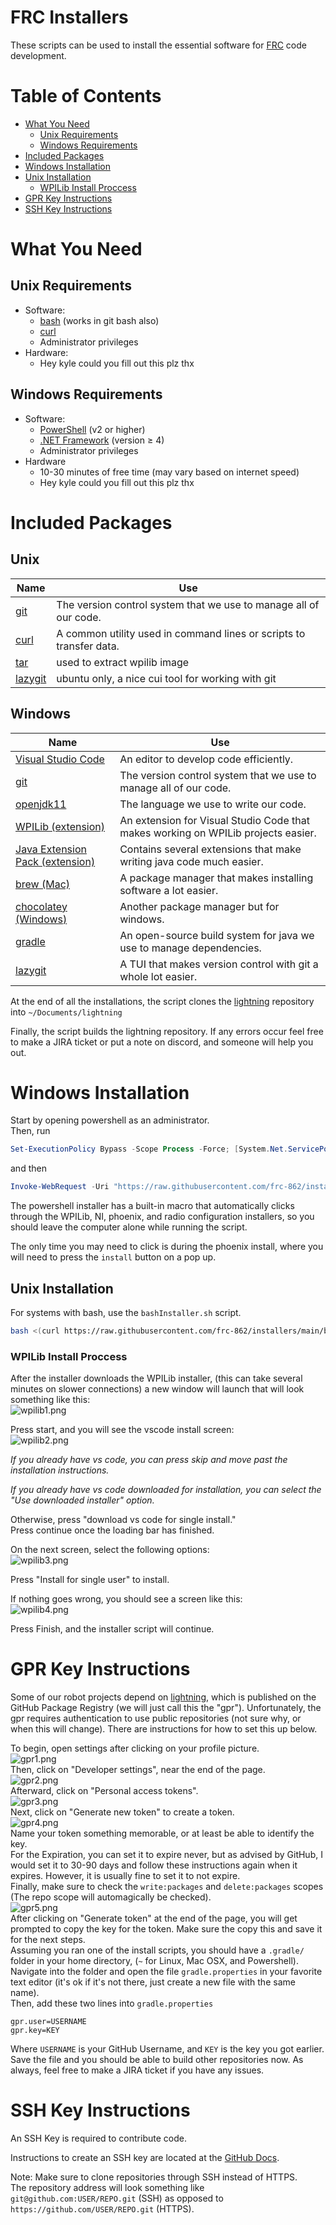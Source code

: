# FRC Installers

These scripts can be used to install the essential software for [FRC](https://www.firstinspires.org/robotics/frc) code development.

# Table of Contents
- [What You Need](#What-You-Need)
    - [Unix Requirements](#Unix-Requirements)
    - [Windows Requirements](#Windows-Requirements)
- [Included Packages](#Included-Packages)
- [Windows Installation](#Windows-Installation)
- [Unix Installation](#Unix-Installation)
    - [WPILib Install Proccess](#WPILib-Install-Process)
- [GPR Key Instructions](#GPR-Key-Instructions)
- [SSH Key Instructions](#SSH-Key-Instructions)

# What You Need

## Unix Requirements

- Software:
    - [bash](https://www.gnu.org/software/bash/) (works in git bash also)
    - [curl]((https://curl.se/download.html))
    - Administrator privileges
- Hardware:
    - Hey kyle could you fill out this plz thx

## Windows Requirements

- Software:
    - [PowerShell](https://github.com/PowerShell/PowerShell) (v2 or higher)
    - [.NET Framework](https://dotnet.microsoft.com/en-us/download/dotnet-framework) (version ≥ 4)
    - Administrator privileges
- Hardware
    - 10-30 minutes of free time (may vary based on internet speed)
    - Hey kyle could you fill out this plz thx

# Included Packages

## Unix

Name | Use
--- | ---
[git](https://git-scm.com/) | The version control system that we use to manage all of our code.
[curl](https://curl.se/download.html) | A common utility used in command lines or scripts to transfer data.
[tar](https://www.gnu.org/software/tar/) | used to extract wpilib image
[lazygit](https://github.com/jesseduffield/lazygit) | ubuntu only, a nice cui tool for working with git

## Windows
Name | Use
--- | ---
[Visual Studio Code](https://code.visualstudio.com/) | An editor to develop code efficiently.
[git](https://git-scm.com/) | The version control system that we use to manage all of our code.
[openjdk11](https://openjdk.java.net/projects/jdk/11/) | The language we use to write our code.
[WPILib (extension)](https://wpilib.org/) | An extension for Visual Studio Code that makes working on WPILib projects easier.
[Java Extension Pack (extension)](https://marketplace.visualstudio.com/items?itemName=vscjava.vscode-java-pack) | Contains several extensions that make writing java code much easier.
[brew (Mac)](https://brew.sh/) | A package manager that makes installing software a lot easier.
[chocolatey (Windows)](https://chocolatey.org/) | Another package manager but for windows.
[gradle](https://gradle.org/) | An open-source build system for java we use to manage dependencies.
[lazygit](https://github.com/jesseduffield/lazygit) | A TUI that makes version control with git a whole lot easier.


At the end of all the installations, the script clones the [lightning](https://github.com/frc-862/lightning) repository into `~/Documents/lightning`

Finally, the script builds the lightning repository. If any errors occur feel free to make a JIRA ticket or put a note on discord, and someone will help you out.

# Windows Installation
 
Start by opening powershell as an administrator.  
Then, run
```PowerShell
Set-ExecutionPolicy Bypass -Scope Process -Force; [System.Net.ServicePointManager]::SecurityProtocol = [System.Net.ServicePointManager]::SecurityProtocol -bor 3072; 
```
and then
```PowerShell
Invoke-WebRequest -Uri "https://raw.githubusercontent.com/frc-862/installers/main/powershellInstaller.ps1" -OutFile ".\install.ps1"; Invoke-WebRequest -Uri "https://raw.githubusercontent.com/frc-862/installers/main/bashInstaller.sh" -OutFile ".\bashInstaller.sh"; .\install.ps1; rm .\install.ps1; rm .\bashInstaller.sh
```
The powershell installer has a built-in macro that automatically clicks through the WPILib, NI, phoenix, and radio configuration installers, so you should leave the computer alone while running the script.

The only time you may need to click is during the phoenix install, where you will need to press the `install` button on a pop up.

## Unix Installation

For systems with bash, use the `bashInstaller.sh` script.  

```bash
bash <(curl https://raw.githubusercontent.com/frc-862/installers/main/bashInstaller.sh)
```

### WPILib Install Proccess
After the installer downloads the WPILib installer, (this can take several minutes on slower connections) a new window will launch that will look something like this:  
![wpilib1.png](https://github.com/frc-862/installers/raw/main/assets/wpilib1.png)

Press start, and you will see the vscode install screen:  
![wpilib2.png](https://github.com/frc-862/installers/raw/main/assets/wpilib2.png)

*If you already have vs code, you can press skip and move past the installation instructions.*

*If you already have vs code downloaded for installation, you can select the "Use downloaded installer" option.*

Otherwise, press "download vs code for single install."  
Press continue once the loading bar has finished.

On the next screen, select the following options:  
![wpilib3.png](https://github.com/frc-862/installers/raw/main/assets/wpilib3.png)

Press "Install for single user" to install.

If nothing goes wrong, you should see a screen like this:  
![wpilib4.png](https://github.com/frc-862/installers/raw/main/assets/wpilib4.png)

Press Finish, and the installer script will continue.

# GPR Key Instructions
Some of our robot projects depend on [lightning](https://github.com/frc-862/lightning), which is published on the GitHub Package Registry (we will just call this the "gpr"). Unfortunately, the gpr requires authentication to use public repositories (not sure why, or when this will change). There are instructions for how to set this up below.

To begin, open settings after clicking on your profile picture.  
![gpr1.png](https://github.com/frc-862/installers/raw/main/assets/gpr1.png)  
Then, click on "Developer settings", near the end of the page.  
![gpr2.png](https://github.com/frc-862/installers/raw/main/assets/gpr2.png)  
Afterward, click on "Personal access tokens".  
![gpr3.png](https://github.com/frc-862/installers/raw/main/assets/gpr3.png)  
Next, click on "Generate new token" to create a token.  
![gpr4.png](https://github.com/frc-862/installers/raw/main/assets/gpr4.png)  
Name your token something memorable, or at least be able to identify the key.  
For the Expiration, you can set it to expire never, but as advised by GitHub, I would set it to 30-90 days and follow these instructions again when it expires. However, it is usually fine to set it to not expire.  
Finally, make sure to check the `write:packages` and `delete:packages` scopes (The repo scope will automagically be checked).  
![gpr5.png](https://github.com/frc-862/installers/raw/main/assets/gpr5.png)  
After clicking on "Generate token" at the end of the page, you will get prompted to copy the key for the token. Make sure the copy this and save it for the next steps.  
Assuming you ran one of the install scripts, you should have a `.gradle/` folder in your home directory, (`~` for Linux, Mac OSX, and Powershell).  
Navigate into the folder and open the file `gradle.properties` in your favorite text editor (it's ok if it's not there, just create a new file with the same name).  
Then, add these two lines into `gradle.properties`

```properties
gpr.user=USERNAME
gpr.key=KEY
```

Where `USERNAME` is your GitHub Username, and `KEY` is the key you got earlier.  
Save the file and you should be able to build other repositories now. As always, feel free to make a JIRA ticket if you have any issues.

# SSH Key Instructions

An SSH Key is required to contribute code.

Instructions to create an SSH key are located at the [GitHub Docs](https://docs.github.com/en/github/authenticating-to-github/connecting-to-github-with-ssh/about-ssh).  

Note: Make sure to clone repositories through SSH instead of HTTPS.  
The repository address will look something like `git@github.com:USER/REPO.git` (SSH) as opposed to `https://github.com/USER/REPO.git` (HTTPS).

